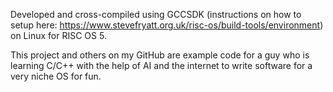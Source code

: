 Developed and cross-compiled using GCCSDK (instructions on how to setup here: https://www.stevefryatt.org.uk/risc-os/build-tools/environment) on Linux for RISC OS 5.

This project and others on my GitHub are example code for a guy who is learning C/C++ with the help of AI and the internet to write software for a very niche OS for fun.
